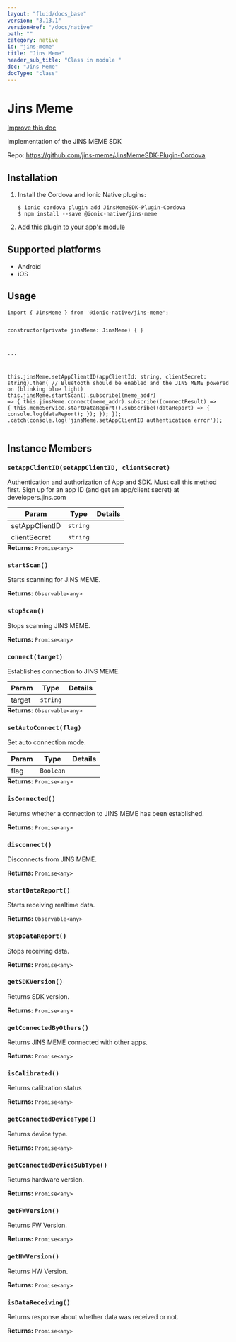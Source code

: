 ```yaml
---
layout: "fluid/docs_base"
version: "3.13.1"
versionHref: "/docs/native"
path: ""
category: native
id: "jins-meme"
title: "Jins Meme"
header_sub_title: "Class in module "
doc: "Jins Meme"
docType: "class"
---
```


<h1 class="api-title">Jins Meme</h1>

<a class="improve-v2-docs" href="http://github.com/ionic-team/ionic-native/edit/master/src/@ionic-native/plugins/jins-meme/index.ts#L4">
  Improve this doc
</a>






<p>Implementation of the JINS MEME SDK</p>


<p>Repo:
  <a href="https://github.com/jins-meme/JinsMemeSDK-Plugin-Cordova">
    https://github.com/jins-meme/JinsMemeSDK-Plugin-Cordova
  </a>
</p>


<h2><a class="anchor" name="installation" href="#installation"></a>Installation</h2>
<ol class="installation">
  <li>Install the Cordova and Ionic Native plugins:<br>
    <pre><code class="nohighlight">$ ionic cordova plugin add JinsMemeSDK-Plugin-Cordova
$ npm install --save @ionic-native/jins-meme
</code></pre>
  </li>
  <li><a href="https://ionicframework.com/docs/native/#Add_Plugins_to_Your_App_Module">Add this plugin to your app's module</a></li>
</ol>



<h2><a class="anchor" name="platforms" href="#platforms"></a>Supported platforms</h2>
<ul>
  <li>Android</li><li>iOS</li>
</ul>






<h2><a class="anchor" name="usage" href="#usage"></a>Usage</h2>
<pre><code class="lang-typescript">import { JinsMeme } from &#39;@ionic-native/jins-meme&#39;;

constructor(private jinsMeme: JinsMeme) { }

...

this.jinsMeme.setAppClientID(appClientId: string, clientSecret: string).then(
  // Bluetooth should be enabled and the JINS MEME powered on (blinking blue light)
  this.jinsMeme.startScan().subscribe((meme_addr) =&gt; {
    this.jinsMeme.connect(meme_addr).subscribe((connectResult) =&gt; {
      this.memeService.startDataReport().subscribe((dataReport) =&gt; {
        console.log(dataReport);
      });
    });
  });
.catch(console.log(&#39;jinsMeme.setAppClientID authentication error&#39;));
</code></pre>








<h2><a class="anchor" name="instance-members" href="#instance-members"></a>Instance Members</h2>
<h3><a class="anchor" name="setAppClientID" href="#setAppClientID"></a><code>setAppClientID(setAppClientID,&nbsp;clientSecret)</code></h3>


Authentication and authorization of App and SDK.
Must call this method first.
Sign up for an app ID (and get an app/client secret) at developers.jins.com

<table class="table param-table" style="margin:0;">
  <thead>
  <tr>
    <th>Param</th>
    <th>Type</th>
    <th>Details</th>
  </tr>
  </thead>
  <tbody>
  <tr>
    <td>
      setAppClientID</td>
    <td>
      <code>string</code>
    </td>
    <td>
      </td>
  </tr>
  
  <tr>
    <td>
      clientSecret</td>
    <td>
      <code>string</code>
    </td>
    <td>
      </td>
  </tr>
  </tbody>
</table>

<div class="return-value" markdown="1">
  <i class="icon ion-arrow-return-left"></i>
  <b>Returns:</b> <code>Promise&lt;any&gt;</code> 
</div><h3><a class="anchor" name="startScan" href="#startScan"></a><code>startScan()</code></h3>




Starts scanning for JINS MEME.


<div class="return-value" markdown="1">
  <i class="icon ion-arrow-return-left"></i>
  <b>Returns:</b> <code>Observable&lt;any&gt;</code> 
</div><h3><a class="anchor" name="stopScan" href="#stopScan"></a><code>stopScan()</code></h3>


Stops scanning JINS MEME.


<div class="return-value" markdown="1">
  <i class="icon ion-arrow-return-left"></i>
  <b>Returns:</b> <code>Promise&lt;any&gt;</code> 
</div><h3><a class="anchor" name="connect" href="#connect"></a><code>connect(target)</code></h3>




Establishes connection to JINS MEME.
<table class="table param-table" style="margin:0;">
  <thead>
  <tr>
    <th>Param</th>
    <th>Type</th>
    <th>Details</th>
  </tr>
  </thead>
  <tbody>
  <tr>
    <td>
      target</td>
    <td>
      <code>string</code>
    </td>
    <td>
      </td>
  </tr>
  </tbody>
</table>

<div class="return-value" markdown="1">
  <i class="icon ion-arrow-return-left"></i>
  <b>Returns:</b> <code>Observable&lt;any&gt;</code> 
</div><h3><a class="anchor" name="setAutoConnect" href="#setAutoConnect"></a><code>setAutoConnect(flag)</code></h3>


Set auto connection mode.
<table class="table param-table" style="margin:0;">
  <thead>
  <tr>
    <th>Param</th>
    <th>Type</th>
    <th>Details</th>
  </tr>
  </thead>
  <tbody>
  <tr>
    <td>
      flag</td>
    <td>
      <code>Boolean</code>
    </td>
    <td>
      </td>
  </tr>
  </tbody>
</table>

<div class="return-value" markdown="1">
  <i class="icon ion-arrow-return-left"></i>
  <b>Returns:</b> <code>Promise&lt;any&gt;</code> 
</div><h3><a class="anchor" name="isConnected" href="#isConnected"></a><code>isConnected()</code></h3>


Returns whether a connection to JINS MEME has been established.


<div class="return-value" markdown="1">
  <i class="icon ion-arrow-return-left"></i>
  <b>Returns:</b> <code>Promise&lt;any&gt;</code> 
</div><h3><a class="anchor" name="disconnect" href="#disconnect"></a><code>disconnect()</code></h3>


Disconnects from JINS MEME.


<div class="return-value" markdown="1">
  <i class="icon ion-arrow-return-left"></i>
  <b>Returns:</b> <code>Promise&lt;any&gt;</code> 
</div><h3><a class="anchor" name="startDataReport" href="#startDataReport"></a><code>startDataReport()</code></h3>




Starts receiving realtime data.


<div class="return-value" markdown="1">
  <i class="icon ion-arrow-return-left"></i>
  <b>Returns:</b> <code>Observable&lt;any&gt;</code> 
</div><h3><a class="anchor" name="stopDataReport" href="#stopDataReport"></a><code>stopDataReport()</code></h3>


Stops receiving data.


<div class="return-value" markdown="1">
  <i class="icon ion-arrow-return-left"></i>
  <b>Returns:</b> <code>Promise&lt;any&gt;</code> 
</div><h3><a class="anchor" name="getSDKVersion" href="#getSDKVersion"></a><code>getSDKVersion()</code></h3>


Returns SDK version.



<div class="return-value" markdown="1">
  <i class="icon ion-arrow-return-left"></i>
  <b>Returns:</b> <code>Promise&lt;any&gt;</code> 
</div><h3><a class="anchor" name="getConnectedByOthers" href="#getConnectedByOthers"></a><code>getConnectedByOthers()</code></h3>


Returns JINS MEME connected with other apps.


<div class="return-value" markdown="1">
  <i class="icon ion-arrow-return-left"></i>
  <b>Returns:</b> <code>Promise&lt;any&gt;</code> 
</div><h3><a class="anchor" name="isCalibrated" href="#isCalibrated"></a><code>isCalibrated()</code></h3>


Returns calibration status


<div class="return-value" markdown="1">
  <i class="icon ion-arrow-return-left"></i>
  <b>Returns:</b> <code>Promise&lt;any&gt;</code> 
</div><h3><a class="anchor" name="getConnectedDeviceType" href="#getConnectedDeviceType"></a><code>getConnectedDeviceType()</code></h3>


Returns device type.


<div class="return-value" markdown="1">
  <i class="icon ion-arrow-return-left"></i>
  <b>Returns:</b> <code>Promise&lt;any&gt;</code> 
</div><h3><a class="anchor" name="getConnectedDeviceSubType" href="#getConnectedDeviceSubType"></a><code>getConnectedDeviceSubType()</code></h3>


Returns hardware version.


<div class="return-value" markdown="1">
  <i class="icon ion-arrow-return-left"></i>
  <b>Returns:</b> <code>Promise&lt;any&gt;</code> 
</div><h3><a class="anchor" name="getFWVersion" href="#getFWVersion"></a><code>getFWVersion()</code></h3>


Returns FW Version.


<div class="return-value" markdown="1">
  <i class="icon ion-arrow-return-left"></i>
  <b>Returns:</b> <code>Promise&lt;any&gt;</code> 
</div><h3><a class="anchor" name="getHWVersion" href="#getHWVersion"></a><code>getHWVersion()</code></h3>


Returns HW Version.


<div class="return-value" markdown="1">
  <i class="icon ion-arrow-return-left"></i>
  <b>Returns:</b> <code>Promise&lt;any&gt;</code> 
</div><h3><a class="anchor" name="isDataReceiving" href="#isDataReceiving"></a><code>isDataReceiving()</code></h3>


Returns response about whether data was received or not.


<div class="return-value" markdown="1">
  <i class="icon ion-arrow-return-left"></i>
  <b>Returns:</b> <code>Promise&lt;any&gt;</code> 
</div>





